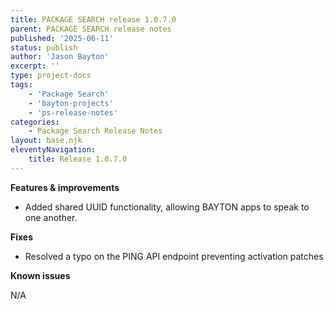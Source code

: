 ```yaml
---
title: PACKAGE SEARCH release 1.0.7.0
parent: PACKAGE SEARCH release notes
published: '2025-06-11'
status: publish
author: 'Jason Bayton'
excerpt: ''
type: project-docs
tags: 
    - 'Package Search'
    - 'bayton-projects'
    - 'ps-release-notes'
categories: 
    - Package Search Release Notes
layout: base.njk
eleventyNavigation: 
    title: Release 1.0.7.0
---
```


**Features & improvements**

- Added shared UUID functionality, allowing BAYTON apps to speak to one another.

**Fixes**

- Resolved a typo on the PING API endpoint preventing activation patches

**Known issues**

N/A